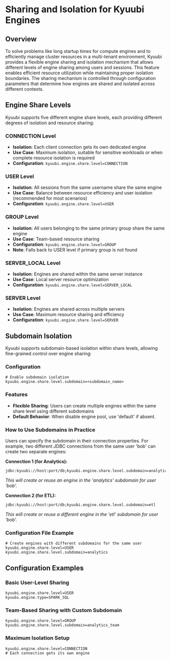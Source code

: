 <!--
- Licensed to the Apache Software Foundation (ASF) under one or more
- contributor license agreements.  See the NOTICE file distributed with
- this work for additional information regarding copyright ownership.
- The ASF licenses this file to You under the Apache License, Version 2.0
- (the "License"); you may not use this file except in compliance with
- the License.  You may obtain a copy of the License at
-
-   http://www.apache.org/licenses/LICENSE-2.0
-
- Unless required by applicable law or agreed to in writing, software
- distributed under the License is distributed on an "AS IS" BASIS,
- WITHOUT WARRANTIES OR CONDITIONS OF ANY KIND, either express or implied.
- See the License for the specific language governing permissions and
- limitations under the License.
-->

# Sharing and Isolation for Kyuubi Engines

## Overview

To solve problems like long startup times for compute engines and to
efficiently manage cluster resources in a multi-tenant environment, Kyuubi
provides a flexible engine sharing and isolation mechanism that allows
different levels of engine sharing among users and sessions. This feature
enables efficient resource utilization while maintaining proper isolation
boundaries. The sharing mechanism is controlled through configuration
parameters that determine how engines are shared and isolated across
different contexts.

## Engine Share Levels

Kyuubi supports five different engine share levels, each providing different
degrees of isolation and resource sharing:

### CONNECTION Level

- **Isolation**: Each client connection gets its own dedicated engine
- **Use Case**: Maximum isolation, suitable for sensitive workloads or when
  complete resource isolation is required
- **Configuration**: `kyuubi.engine.share.level=CONNECTION`

### USER Level

- **Isolation**: All sessions from the same username share the same engine
- **Use Case**: Balance between resource efficiency and user isolation
  (recommended for most scenarios)
- **Configuration**: `kyuubi.engine.share.level=USER`

### GROUP Level

- **Isolation**: All users belonging to the same primary group share the
  same engine
- **Use Case**: Team-based resource sharing
- **Configuration**: `kyuubi.engine.share.level=GROUP`
- **Note**: Falls back to USER level if primary group is not found

### SERVER_LOCAL Level

- **Isolation**: Engines are shared within the same server instance
- **Use Case**: Local server resource optimization
- **Configuration**: `kyuubi.engine.share.level=SERVER_LOCAL`

### SERVER Level

- **Isolation**: Engines are shared across multiple servers
- **Use Case**: Maximum resource sharing and efficiency
- **Configuration**: `kyuubi.engine.share.level=SERVER`

## Subdomain Isolation

Kyuubi supports subdomain-based isolation within share levels, allowing
fine-grained control over engine sharing:

### Configuration

```properties
# Enable subdomain isolation
kyuubi.engine.share.level.subdomain=<subdomain_name>
```

### Features

- **Flexible Sharing**: Users can create multiple engines within the same
  share level using different subdomains
- **Default Behavior**: When disable engine pool, use 'default' if absent.

### How to Use Subdomains in Practice

Users can specify the subdomain in their connection properties. For example,
two different JDBC connections from the same user 'bob' can create two
separate engines:

**Connection 1 (for Analytics):**

```
jdbc:kyuubi://host:port/db;kyuubi.engine.share.level.subdomain=analytics
```

*This will create or reuse an engine in the 'analytics' subdomain for user
'bob'.*

**Connection 2 (for ETL):**

```
jdbc:kyuubi://host:port/db;kyuubi.engine.share.level.subdomain=etl
```

*This will create or reuse a different engine in the 'etl' subdomain for
user 'bob'.*

### Configuration File Example

```properties
# Create engines with different subdomains for the same user
kyuubi.engine.share.level=USER
kyuubi.engine.share.level.subdomain=analytics
```

## Configuration Examples

### Basic User-Level Sharing

```properties
kyuubi.engine.share.level=USER
kyuubi.engine.type=SPARK_SQL
```

### Team-Based Sharing with Custom Subdomain

```properties
kyuubi.engine.share.level=GROUP
kyuubi.engine.share.level.subdomain=analytics_team
```

### Maximum Isolation Setup

```properties
kyuubi.engine.share.level=CONNECTION
# Each connection gets its own engine
```

